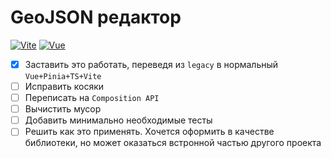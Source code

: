 # GeoJSON редактор
[![Vite](https://img.shields.io/badge/vite-7.1.7-blue.svg?logo=vite&logoColor=white)](https://vitejs.dev/)
[![Vue](https://img.shields.io/badge/vue-3.5.22-brightgreen.svg?logo=vue.js&logoColor=white)](https://vuejs.org/)

- [x] Заставить это работать, переведя из `legacy` в нормальный `Vue+Pinia+TS+Vite`
- [ ] Исправить косяки 
- [ ] Переписать на `Composition API`
- [ ] Вычистить мусор
- [ ] Добавить минимально необходимые тесты
- [ ] Решить как это применять. Хочется оформить в качестве библиотеки, но может оказаться встронной частью другого проекта